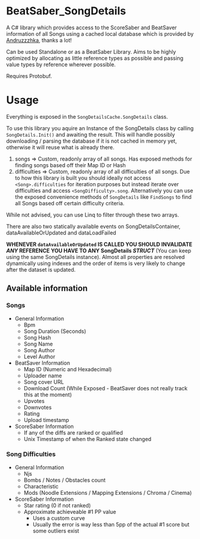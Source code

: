 # BeatSaber_SongDetails
A C# library which provides access to the ScoreSaber and BeatSaver information of all Songs using a cached local database which is provided by [Andruzzzhka](https://github.com/andruzzzhka/BeatSaberScrappedData), thanks a lot!

Can be used Standalone or as a BeatSaber Library. Aims to be highly optimized by allocating as little reference types as possible and passing value types by reference wherever possible.

Requires Protobuf.

# Usage

Everything is exposed in the `SongDetailsCache.SongDetails` class.

To use this library you aquire an Instance of the SongDetails class by calling `SongDetails.Init()` and awaiting the result. This will handle possibly downloading / parsing the database if it is not cached in memory yet, otherwise it will reuse what is already there.

1. songs => Custom, readonly array of all songs. Has exposed methods for finding songs based off their Map ID or Hash
2. difficulties => Custom, readonly array of all difficulties of all songs. Due to how this library is built you should ideally not access `<Song>.difficulties` for iteration purposes but instead iterate over difficulties and access `<SongDifficulty>.song`. Alternatively you can use the exposed convenience methods of `SongDetails` like `FindSongs` to find all Songs based off certain difficulty criteria.

While not advised, you can use Linq to filter through these two arrays.

There are also two statically available events on SongDetailsContainer, dataAvailableOrUpdated and dataLoadFailed

**WHENEVER `dataAvailableOrUpdated` IS CALLED YOU SHOULD INVALIDATE *ANY* REFERENCE YOU HAVE TO ANY SongDetails *STRUCT*** (You can keep using the same SongDetails instance). Almost all properties are resolved dynamically using indexes and the order of items is very likely to change after the dataset is updated.

## Available information

### Songs
- General Information
	- Bpm
	- Song Duration (Seconds)
	- Song Hash
	- Song Name
	- Song Author
	- Level Author
- BeatSaver Information
	- Map ID (Numeric and Hexadecimal)
	- Uploader name
	- Song cover URL
	- Download Count (While Exposed - BeatSaver does not really track this at the moment)
	- Upvotes
	- Downvotes
	- Rating
	- Upload timestamp
- ScoreSaber Information
	- If any of the diffs are ranked or qualified
	- Unix Timestamp of when the Ranked state changed

### Song Difficulties
- General Information
	- Njs
	- Bombs / Notes / Obstacles count
	- Characteristic
	- Mods (Noodle Extensions / Mapping Extensions / Chroma / Cinema)
- ScoreSaber Information
	- Star rating (0 if not ranked)
	- Approximate achieveable #1 PP value
		- Uses a custom curve
		- Usually the error is way less than 5pp of the actual #1 score but some outliers exist
